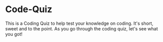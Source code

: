 # Code-Quiz
This is a Coding Quiz to help test your knowledge on coding.
It's short, sweet and to the point.
As you go through the coding quiz, let's see what you got!

